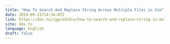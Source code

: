 ```yaml
---
title: "How To Search And Replace String Across Multiple Files in Vim"
date: 2019-09-21T14:34:07Z
link: https://dev.to/iggredible/how-to-search-and-replace-string-in-multiple-files-in-vim-20g2?utm_medium=RSS&utm_source=news.12bit.vn
site: dev.to
language: English
draft: false
---
```


